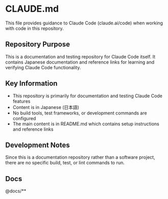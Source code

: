 # CLAUDE.md

This file provides guidance to Claude Code (claude.ai/code) when working with code in this repository.

## Repository Purpose

This is a documentation and testing repository for Claude Code itself. It contains Japanese documentation and reference links for learning and verifying Claude Code functionality.

## Key Information

- This repository is primarily for documentation and testing Claude Code features
- Content is in Japanese (日本語)
- No build tools, test frameworks, or development commands are configured
- The main content is in README.md which contains setup instructions and reference links

## Development Notes

Since this is a documentation repository rather than a software project, there are no specific build, test, or lint commands to run.

## Docs

@docs/**